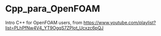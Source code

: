 # Cpp_para_OpenFOAM
Intro C++ for OpenFOAM users, from https://www.youtube.com/playlist?list=PLhPfNw4V4_YT9OgqS7ZPlot_Ucxzc6pQJ
